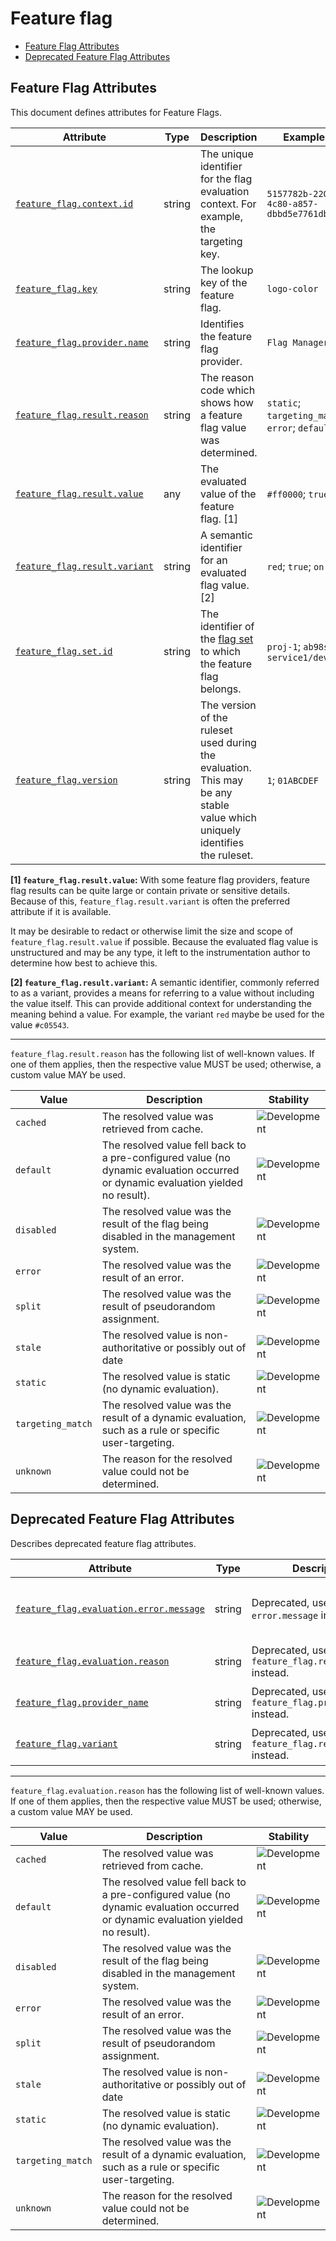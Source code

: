 <!-- NOTE: THIS FILE IS AUTOGENERATED. DO NOT EDIT BY HAND. -->
<!-- see templates/registry/markdown/attribute_namespace.md.j2 -->

# Feature flag

- [Feature Flag Attributes](#feature-flag-attributes)
- [Deprecated Feature Flag Attributes](#deprecated-feature-flag-attributes)

## Feature Flag Attributes

This document defines attributes for Feature Flags.

| Attribute | Type | Description | Examples | Stability |
|---|---|---|---|---|
| <a id="feature-flag-context-id" href="#feature-flag-context-id">`feature_flag.context.id`</a> | string | The unique identifier for the flag evaluation context. For example, the targeting key. | `5157782b-2203-4c80-a857-dbbd5e7761db` | ![Development](https://img.shields.io/badge/-development-blue) |
| <a id="feature-flag-key" href="#feature-flag-key">`feature_flag.key`</a> | string | The lookup key of the feature flag. | `logo-color` | ![Development](https://img.shields.io/badge/-development-blue) |
| <a id="feature-flag-provider-name" href="#feature-flag-provider-name">`feature_flag.provider.name`</a> | string | Identifies the feature flag provider. | `Flag Manager` | ![Development](https://img.shields.io/badge/-development-blue) |
| <a id="feature-flag-result-reason" href="#feature-flag-result-reason">`feature_flag.result.reason`</a> | string | The reason code which shows how a feature flag value was determined. | `static`; `targeting_match`; `error`; `default` | ![Development](https://img.shields.io/badge/-development-blue) |
| <a id="feature-flag-result-value" href="#feature-flag-result-value">`feature_flag.result.value`</a> | any | The evaluated value of the feature flag. [1] | `#ff0000`; `true`; `3` | ![Development](https://img.shields.io/badge/-development-blue) |
| <a id="feature-flag-result-variant" href="#feature-flag-result-variant">`feature_flag.result.variant`</a> | string | A semantic identifier for an evaluated flag value. [2] | `red`; `true`; `on` | ![Development](https://img.shields.io/badge/-development-blue) |
| <a id="feature-flag-set-id" href="#feature-flag-set-id">`feature_flag.set.id`</a> | string | The identifier of the [flag set](https://openfeature.dev/specification/glossary/#flag-set) to which the feature flag belongs. | `proj-1`; `ab98sgs`; `service1/dev` | ![Development](https://img.shields.io/badge/-development-blue) |
| <a id="feature-flag-version" href="#feature-flag-version">`feature_flag.version`</a> | string | The version of the ruleset used during the evaluation. This may be any stable value which uniquely identifies the ruleset. | `1`; `01ABCDEF` | ![Development](https://img.shields.io/badge/-development-blue) |

**[1] `feature_flag.result.value`:** With some feature flag providers, feature flag results can be quite large or contain private or sensitive details.
Because of this, `feature_flag.result.variant` is often the preferred attribute if it is available.

It may be desirable to redact or otherwise limit the size and scope of `feature_flag.result.value` if possible.
Because the evaluated flag value is unstructured and may be any type, it left to the instrumentation author to determine how best to achieve this.

**[2] `feature_flag.result.variant`:** A semantic identifier, commonly referred to as a variant, provides a means
for referring to a value without including the value itself. This can
provide additional context for understanding the meaning behind a value.
For example, the variant `red` maybe be used for the value `#c05543`.

---

`feature_flag.result.reason` has the following list of well-known values. If one of them applies, then the respective value MUST be used; otherwise, a custom value MAY be used.

| Value  | Description | Stability |
|---|---|---|
| `cached` | The resolved value was retrieved from cache. | ![Development](https://img.shields.io/badge/-development-blue) |
| `default` | The resolved value fell back to a pre-configured value (no dynamic evaluation occurred or dynamic evaluation yielded no result). | ![Development](https://img.shields.io/badge/-development-blue) |
| `disabled` | The resolved value was the result of the flag being disabled in the management system. | ![Development](https://img.shields.io/badge/-development-blue) |
| `error` | The resolved value was the result of an error. | ![Development](https://img.shields.io/badge/-development-blue) |
| `split` | The resolved value was the result of pseudorandom assignment. | ![Development](https://img.shields.io/badge/-development-blue) |
| `stale` | The resolved value is non-authoritative or possibly out of date | ![Development](https://img.shields.io/badge/-development-blue) |
| `static` | The resolved value is static (no dynamic evaluation). | ![Development](https://img.shields.io/badge/-development-blue) |
| `targeting_match` | The resolved value was the result of a dynamic evaluation, such as a rule or specific user-targeting. | ![Development](https://img.shields.io/badge/-development-blue) |
| `unknown` | The reason for the resolved value could not be determined. | ![Development](https://img.shields.io/badge/-development-blue) |

## Deprecated Feature Flag Attributes

Describes deprecated feature flag attributes.

| Attribute | Type | Description | Examples | Stability |
|---|---|---|---|---|
| <a id="feature-flag-evaluation-error-message" href="#feature-flag-evaluation-error-message">`feature_flag.evaluation.error.message`</a> | string | Deprecated, use `error.message` instead. | `Flag `header-color` expected type `string` but found type `number`` | ![Deprecated](https://img.shields.io/badge/-deprecated-red)<br>Replaced by `error.message`. |
| <a id="feature-flag-evaluation-reason" href="#feature-flag-evaluation-reason">`feature_flag.evaluation.reason`</a> | string | Deprecated, use `feature_flag.result.reason` instead. | `static`; `targeting_match`; `error`; `default` | ![Deprecated](https://img.shields.io/badge/-deprecated-red)<br>Replaced by `feature_flag.result.reason`. |
| <a id="feature-flag-provider-name" href="#feature-flag-provider-name">`feature_flag.provider_name`</a> | string | Deprecated, use `feature_flag.provider.name` instead. | `Flag Manager` | ![Deprecated](https://img.shields.io/badge/-deprecated-red)<br>Replaced by `feature_flag.provider.name`. |
| <a id="feature-flag-variant" href="#feature-flag-variant">`feature_flag.variant`</a> | string | Deprecated, use `feature_flag.result.variant` instead. | `red`; `true`; `on` | ![Deprecated](https://img.shields.io/badge/-deprecated-red)<br>Replaced by `feature_flag.result.variant`. |

---

`feature_flag.evaluation.reason` has the following list of well-known values. If one of them applies, then the respective value MUST be used; otherwise, a custom value MAY be used.

| Value  | Description | Stability |
|---|---|---|
| `cached` | The resolved value was retrieved from cache. | ![Development](https://img.shields.io/badge/-development-blue) |
| `default` | The resolved value fell back to a pre-configured value (no dynamic evaluation occurred or dynamic evaluation yielded no result). | ![Development](https://img.shields.io/badge/-development-blue) |
| `disabled` | The resolved value was the result of the flag being disabled in the management system. | ![Development](https://img.shields.io/badge/-development-blue) |
| `error` | The resolved value was the result of an error. | ![Development](https://img.shields.io/badge/-development-blue) |
| `split` | The resolved value was the result of pseudorandom assignment. | ![Development](https://img.shields.io/badge/-development-blue) |
| `stale` | The resolved value is non-authoritative or possibly out of date | ![Development](https://img.shields.io/badge/-development-blue) |
| `static` | The resolved value is static (no dynamic evaluation). | ![Development](https://img.shields.io/badge/-development-blue) |
| `targeting_match` | The resolved value was the result of a dynamic evaluation, such as a rule or specific user-targeting. | ![Development](https://img.shields.io/badge/-development-blue) |
| `unknown` | The reason for the resolved value could not be determined. | ![Development](https://img.shields.io/badge/-development-blue) |
